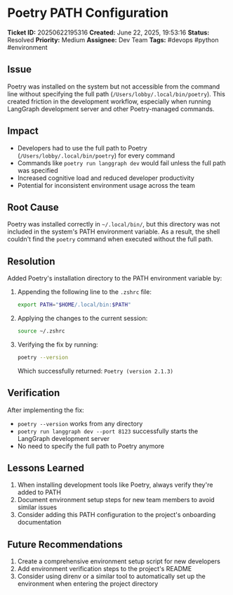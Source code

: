 # Poetry PATH Configuration

**Ticket ID:** 20250622195316
**Created:** June 22, 2025, 19:53:16
**Status:** Resolved
**Priority:** Medium
**Assignee:** Dev Team
**Tags:** #devops #python #environment

## Issue

Poetry was installed on the system but not accessible from the command line without specifying the full path (`/Users/lobby/.local/bin/poetry`). This created friction in the development workflow, especially when running LangGraph development server and other Poetry-managed commands.

## Impact

- Developers had to use the full path to Poetry (`/Users/lobby/.local/bin/poetry`) for every command
- Commands like `poetry run langgraph dev` would fail unless the full path was specified
- Increased cognitive load and reduced developer productivity
- Potential for inconsistent environment usage across the team

## Root Cause

Poetry was installed correctly in `~/.local/bin/`, but this directory was not included in the system's PATH environment variable. As a result, the shell couldn't find the `poetry` command when executed without the full path.

## Resolution

Added Poetry's installation directory to the PATH environment variable by:

1. Appending the following line to the `.zshrc` file:
   ```bash
   export PATH="$HOME/.local/bin:$PATH"
   ```

2. Applying the changes to the current session:
   ```bash
   source ~/.zshrc
   ```

3. Verifying the fix by running:
   ```bash
   poetry --version
   ```
   Which successfully returned: `Poetry (version 2.1.3)`

## Verification

After implementing the fix:
- `poetry --version` works from any directory
- `poetry run langgraph dev --port 8123` successfully starts the LangGraph development server
- No need to specify the full path to Poetry anymore

## Lessons Learned

1. When installing development tools like Poetry, always verify they're added to PATH
2. Document environment setup steps for new team members to avoid similar issues
3. Consider adding this PATH configuration to the project's onboarding documentation

## Future Recommendations

1. Create a comprehensive environment setup script for new developers
2. Add environment verification steps to the project's README
3. Consider using direnv or a similar tool to automatically set up the environment when entering the project directory
